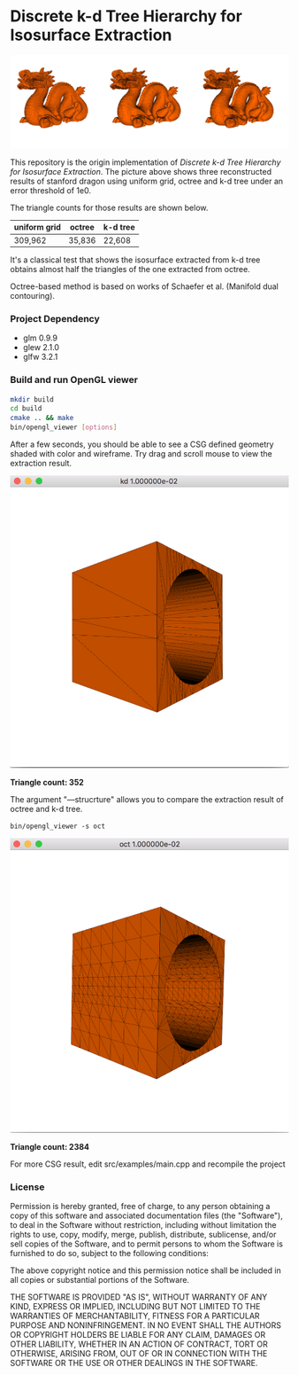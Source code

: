 # Discrete k-d Tree Hierarchy for Isosurface Extraction

![](./imgs/dragon.jpg)



This repository is the origin implementation of  *Discrete k-d Tree Hierarchy for Isosurface Extraction*. The picture above shows three reconstructed results of stanford dragon using uniform grid, octree and k-d tree under an error threshold of 1e0. 

The triangle counts for those results are shown below. 

| uniform grid | octree | k-d tree |
| ------------ | ------ | -------- |
| 309,962      | 35,836 | 22,608   |

It's a classical test that shows the isosurface extracted from k-d tree obtains almost half the triangles of the one extracted from octree.

Octree-based method is based on works of Schaefer et al. (Manifold dual contouring).

### Project Dependency

* glm 0.9.9
* glew 2.1.0
* glfw 3.2.1

### Build and run OpenGL viewer

```bash
mkdir build
cd build
cmake .. && make
bin/opengl_viewer [options]
```

After a few seconds, you should be able to see a CSG defined geometry shaded with color and wireframe. Try drag and scroll mouse to view the extraction result.

![352 Triangles](./imgs/viewer.png)

**Triangle count: 352**

The argument "—strucrture" allows you to compare the extraction result of octree and k-d tree.

```bas
bin/opengl_viewer -s oct
```

![2384 Triangles](imgs/viewer-kd.png)

**Triangle count: 2384**

For more CSG result, edit src/examples/main.cpp and recompile the project

### License

Permission is hereby granted, free of charge, to any person obtaining a copy of this software and associated documentation files (the "Software"), to deal in the Software without restriction, including without limitation the rights to use, copy, modify, merge, publish, distribute, sublicense, and/or sell copies of the Software, and to permit persons to whom the Software is furnished to do so, subject to the following conditions:

The above copyright notice and this permission notice shall be included in all copies or substantial portions of the Software.

THE SOFTWARE IS PROVIDED "AS IS", WITHOUT WARRANTY OF ANY KIND, EXPRESS OR IMPLIED, INCLUDING BUT NOT LIMITED TO THE WARRANTIES OF MERCHANTABILITY, FITNESS FOR A PARTICULAR PURPOSE AND NONINFRINGEMENT. IN NO EVENT SHALL THE AUTHORS OR COPYRIGHT HOLDERS BE LIABLE FOR ANY CLAIM, DAMAGES OR OTHER LIABILITY, WHETHER IN AN ACTION OF CONTRACT, TORT OR OTHERWISE, ARISING FROM, OUT OF OR IN CONNECTION WITH THE SOFTWARE OR THE USE OR OTHER DEALINGS IN THE SOFTWARE.
